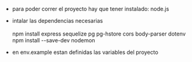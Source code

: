 - para poder correr el proyecto hay que tener instalado: node.js 
- intalar las dependencias necesarias <br><br>
npm install express sequelize pg pg-hstore cors body-parser dotenv <br>
npm install --save-dev nodemon


- en env.example estan definidas las variables del proyecto

